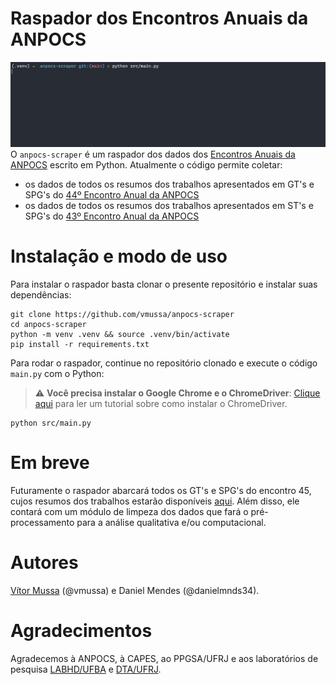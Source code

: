 # Raspador dos Encontros Anuais da ANPOCS
![anpocs-scraper-demo](https://github.com/vmussa/anpocs-scraper/blob/main/demo.gif "Demonstração do anpocs-scraper.")
O `anpocs-scraper` é um raspador dos dados dos [Encontros Anuais da ANPOCS](http://anpocs.com/index.php/encontros/apresentacao) escrito em Python. Atualmente o código permite coletar:
* os dados de todos os resumos dos trabalhos apresentados em GT's e SPG's do [44º Encontro Anual da ANPOCS](https://www.anpocs2020.sinteseeventos.com.br/)
* os dados de todos os resumos dos trabalhos apresentados em ST's e SPG's do [43º Encontro Anual da ANPOCS](http://anpocs.com/index.php/43-encontro-anual-2019/2750-encontros-anuais/43-encontro/2301-resumos-sts-e-spgs)

# Instalação e modo de uso
Para instalar o raspador basta clonar o presente repositório e instalar suas dependências:
```
git clone https://github.com/vmussa/anpocs-scraper
cd anpocs-scraper
python -m venv .venv && source .venv/bin/activate
pip install -r requirements.txt
```
Para rodar o raspador, continue no repositório clonado e execute o código `main.py` com o Python:
> :warning: **Você precisa instalar o Google Chrome e o ChromeDriver**: [Clique aqui](https://chromedriver.chromium.org/getting-started) para ler um tutorial sobre como instalar o ChromeDriver.
```
python src/main.py
```

# Em breve
Futuramente o raspador abarcará todos os GT's e SPG's do encontro 45, cujos resumos dos trabalhos estarão disponíveis [aqui](https://www.anpocs2021.sinteseeventos.com.br/). Além disso, ele contará com um módulo de limpeza dos dados que fará o pré-processamento para a análise qualitativa e/ou computacional.

# Autores
[Vítor Mussa](https://vmussa.github.io/) (@vmussa) e Daniel Mendes (@danielmnds34).

# Agradecimentos
Agradecemos à ANPOCS, à CAPES, ao PPGSA/UFRJ e aos laboratórios de pesquisa [LABHD/UFBA](http://www.labhd.ufba.br/) e [DTA/UFRJ](https://www.nucleodta.org/inicio).
